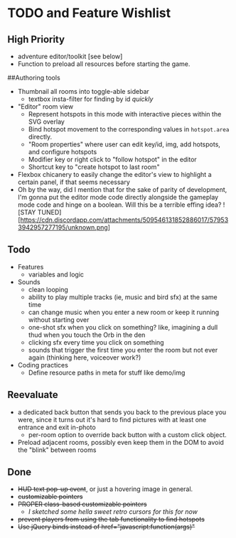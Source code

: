 # TODO and Feature Wishlist

## High Priority
* adventure editor/toolkit [see below]
* Function to preload all resources before starting the game.

##Authoring tools
* Thumbnail all rooms into toggle-able sidebar
	* textbox insta-filter for finding by id *quickly*
* "Editor" room view
	* Represent hotspots in this mode with interactive pieces within the SVG overlay
	* Bind hotspot movement to the corresponding values in ``hotspot.area`` directly.
	* "Room properties" where user can edit key/id, img, add hotspots, and configure hotspots
	* Modifier key or right click to "follow hotspot" in the editor
	* Shortcut key to "create hotspot to last room"
* Flexbox chicanery to easily change the editor's view to highlight a certain panel, if that seems necessary
* Oh by the way, did I mention that for the sake of parity of development, I'm gonna put the editor mode code directly alongside the gameplay mode code and hinge on a boolean. Will this be a terrible effing idea? ![STAY TUNED][https://cdn.discordapp.com/attachments/509546131852886017/579533942957277195/unknown.png]

## Todo
* Features
	* variables and logic
* Sounds
	* clean looping
	* ability to play multiple tracks (ie, music and bird sfx) at the same time
	* can change music when you enter a new room or keep it running without starting over
	* one-shot sfx when you click on something? like, imagining a dull thud when you touch the Orb in the den
	* clicking sfx every time you click on something
	* sounds that trigger the first time you enter the room but not ever again (thinking here, voiceover work?)
* Coding practices
	* Define resource paths in meta for stuff like demo/img

## Reevaluate
* a dedicated back button that sends you back to the previous place you were, since it turns out it's hard to find pictures with at least one entrance and exit in-photo
	* per-room option to override back button with a custom click object.
* Preload adjacent rooms, possibly even keep them in the DOM to avoid the "blink" between rooms

## Done
* ~~HUD text pop-up event~~, or just a hovering image in general.
* ~~customizable pointers~~
* ~~PROPER class-based customizable pointers~~
	* *I sketched some hella sweet retro cursors for this for now*
* ~~prevent players from using the tab functionality to find hotspots~~
* ~~Use jQuery binds instead of href="javascript:function(args)"~~
